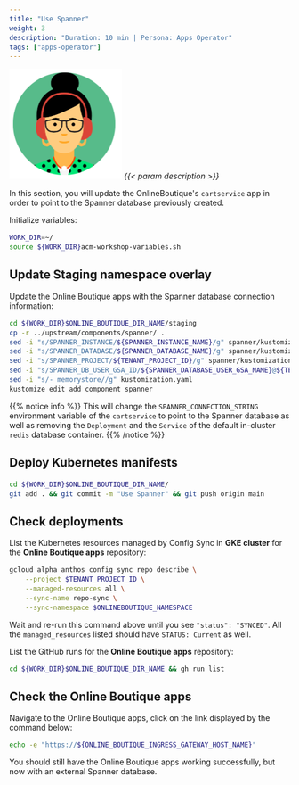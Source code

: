 ```yaml
---
title: "Use Spanner"
weight: 3
description: "Duration: 10 min | Persona: Apps Operator"
tags: ["apps-operator"]
---
```

![Apps Operator](/images/apps-operator.png)
_{{< param description >}}_

In this section, you will update the OnlineBoutique's `cartservice` app in order to point to the Spanner database previously created.

Initialize variables:
```Bash
WORK_DIR=~/
source ${WORK_DIR}acm-workshop-variables.sh
```

## Update Staging namespace overlay

Update the Online Boutique apps with the Spanner database connection information:
```Bash
cd ${WORK_DIR}$ONLINE_BOUTIQUE_DIR_NAME/staging
cp -r ../upstream/components/spanner/ .
sed -i "s/SPANNER_INSTANCE/${SPANNER_INSTANCE_NAME}/g" spanner/kustomization.yaml
sed -i "s/SPANNER_DATABASE/${SPANNER_DATABASE_NAME}/g" spanner/kustomization.yaml
sed -i "s/SPANNER_PROJECT/${TENANT_PROJECT_ID}/g" spanner/kustomization.yaml
sed -i "s/SPANNER_DB_USER_GSA_ID/${SPANNER_DATABASE_USER_GSA_NAME}@${TENANT_PROJECT_ID}.iam.gserviceaccount.com/g" spanner/kustomization.yaml
sed -i "s/- memorystore//g" kustomization.yaml
kustomize edit add component spanner
```
{{% notice info %}}
This will change the `SPANNER_CONNECTION_STRING` environment variable of the `cartservice` to point to the Spanner database as well as removing the `Deployment` and the `Service` of the default in-cluster `redis` database container.
{{% /notice %}}

## Deploy Kubernetes manifests

```Bash
cd ${WORK_DIR}$ONLINE_BOUTIQUE_DIR_NAME/
git add . && git commit -m "Use Spanner" && git push origin main
```

## Check deployments

List the Kubernetes resources managed by Config Sync in **GKE cluster** for the **Online Boutique apps** repository:
```Bash
gcloud alpha anthos config sync repo describe \
    --project $TENANT_PROJECT_ID \
    --managed-resources all \
    --sync-name repo-sync \
    --sync-namespace $ONLINEBOUTIQUE_NAMESPACE
```
Wait and re-run this command above until you see `"status": "SYNCED"`. All the `managed_resources` listed should have `STATUS: Current` as well.

List the GitHub runs for the **Online Boutique apps** repository:
```Bash
cd ${WORK_DIR}$ONLINE_BOUTIQUE_DIR_NAME && gh run list
```

## Check the Online Boutique apps

Navigate to the Online Boutique apps, click on the link displayed by the command below:
```Bash
echo -e "https://${ONLINE_BOUTIQUE_INGRESS_GATEWAY_HOST_NAME}"
```

You should still have the Online Boutique apps working successfully, but now with an external Spanner database.